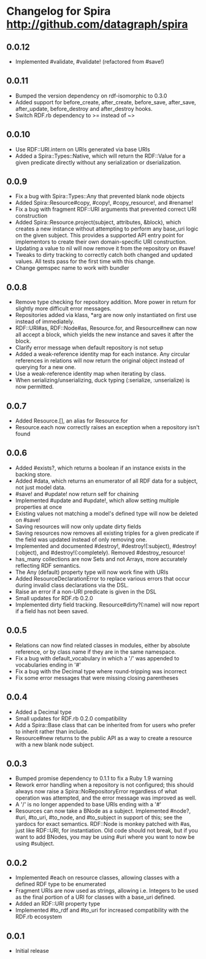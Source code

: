 # Changelog for Spira <http://github.com/datagraph/spira>

## 0.0.12
 * Implemented #validate, #validate! (refactored from #save!)

## 0.0.11
 * Bumped the version dependency on rdf-isomorphic to 0.3.0
 * Added support for before_create, after_create, before_save, after_save,
   after_update, before_destroy and after_destroy hooks.
 * Switch RDF.rb dependency to >= instead of ~>

## 0.0.10
 * Use RDF::URI.intern on URIs generated via base URIs
 * Added a Spira::Types::Native, which will return the RDF::Value for a given
   predicate directly without any serialization or dserialization.

## 0.0.9
 * Fix a bug with Spira::Types::Any that prevented blank node objects
 * Added Spira::Resource#copy, #copy!, #copy_resource!, and #rename!
 * Fix a bug with fragment RDF::URI arguments that prevented correct URI
   construction
 * Added Spira::Resource.project(subject, attributes, &block), which creates a
   new instance without attempting to perform any base_uri logic on the given
   subject. This provides a supported API entry point for implementors to
   create their own domain-specific URI construction.
 * Updating a value to nil will now remove it from the repository on #save!
 * Tweaks to dirty tracking to correctly catch both changed and updated values.
   All tests pass for the first time with this change.
 * Change gemspec name to work with bundler

## 0.0.8
 * Remove type checking for repository addition.  More power in return for 
   slightly more difficult error messages.
 * Repositories added via klass, *arg are now only instantiated on first use
   instead of immediately.
 * RDF::URI#as, RDF::Node#as, Resource.for, and Resource#new can now all accept
   a block, which yields the new instance and saves it after the block.
 * Clarify error message when default repository is not setup
 * Added a weak-reference identity map for each instance.  Any circular references in
   relations will now return the original object instead of querying for a new 
   one.
 * Use a weak-reference identity map when iterating by class.
 * When serializing/unserializing, duck typing (:serialize, :unserialize) is now
   permitted.

## 0.0.7
 * Added Resource.[], an alias for Resource.for
 * Resource.each now correctly raises an exception when a repository isn't found

## 0.0.6
 * Added #exists?, which returns a boolean if an instance exists in
   the backing store.
 * Added #data, which returns an enumerator of all RDF data for a subject, not
   just model data.
 * #save! and #update! now return self for chaining
 * Implemented #update and #update!, which allow setting multiple properties 
   at once
 * Existing values not matching a model's defined type will now be deleted on 
   #save!
 * Saving resources will now only update dirty fields
 * Saving resources now removes all existing triples for a given predicate 
   if the field was updated instead of only removing one.
 * Implemented and documented #destroy!, #destroy!(:subject), 
   #destroy!(:object), and #destroy!(:completely).  Removed #destroy_resource!
 * has_many collections are now Sets and not Arrays, more accurately reflecting
   RDF semantics.
 * The Any (default) property type will now work fine with URIs
 * Added ResourceDeclarationError to replace various errors that occur during
   invalid class declarations via the DSL.
 * Raise an error if a non-URI predicate is given in the DSL
 * Small updates for RDF.rb 0.2.0
 * Implemented dirty field tracking.  Resource#dirty?(:name) will now report if
   a field has not been saved.

## 0.0.5
 * Relations can now find related classes in modules, either by absolute
   reference, or by class name if they are in the same namespace.  
 * Fix a bug with default_vocabulary in which a '/' was appended to
   vocabularies ending in '#' 
 * Fix a bug with the Decimal type where round-tripping was incorrect
 * Fix some error messages that were missing closing parentheses

## 0.0.4
 * Added a Decimal type
 * Small updates for RDF.rb 0.2.0 compatibility
 * Add a Spira::Base class that can be inherited from for users who prefer to
   inherit rather than include.
 * Resource#new returns to the public API as a way to create a resource with a
   new blank node subject.

## 0.0.3
 * Bumped promise dependency to 0.1.1 to fix a Ruby 1.9 warning
 * Rework error handling when a repository is not configured; this should
   always now raise a Spira::NoRepositoryError regardless of what operation 
   was attempted, and the error message was improved as well.
 * A '/' is no longer appended to base URIs ending with a '#'
 * Resources can now take a BNode as a subject.  Implemented #node?, #uri,
   #to_uri, #to_node, and #to_subject in support of this; see the yardocs for
   exact semantics.  RDF::Node is monkey patched with #as, just like RDF::URI,
   for instantiation.   Old code should not break, but if you want to add
   BNodes, you may be using #uri where you want to now be using #subject.

## 0.0.2
 * Implemented #each on resource classes, allowing classes with a defined RDF
   type to be enumerated
 * Fragment URIs are now used as strings, allowing i.e. Integers to be used as
   the final portion of a URI for classes with a base_uri defined.
 * Added an RDF::URI property type
 * Implemented #to_rdf and #to_uri for increased compatibility with the RDF.rb 
   ecosystem

## 0.0.1
 * Initial release
